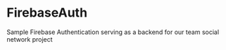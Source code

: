 # FirebaseAuth
Sample Firebase Authentication serving as a backend for our team social network project
